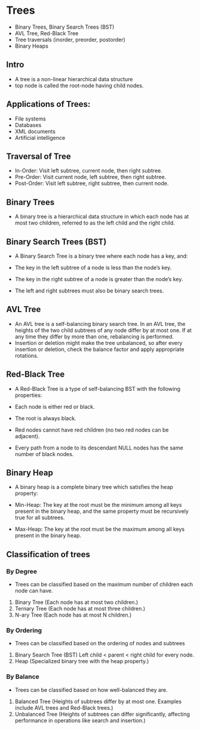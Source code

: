 
# Trees
- Binary Trees, Binary Search Trees (BST)
- AVL Tree, Red-Black Tree
- Tree traversals (inorder, preorder, postorder)
- Binary Heaps

## Intro 
- A tree is a non-linear hierarchical data structure
- top node is called the root-node having child nodes.

## Applications of Trees:
- File systems
- Databases
- XML documents
- Artificial intelligence

## Traversal of Tree
- In-Order: Visit left subtree, current node, then right subtree.
- Pre-Order: Visit current node, left subtree, then right subtree.
- Post-Order: Visit left subtree, right subtree, then current node.

## Binary Trees
- A binary tree is a hierarchical data structure in which each node has at most two children, referred to as the left child and the right child.

## Binary Search Trees (BST)
- A Binary Search Tree is a binary tree where each node has a key, and:

- The key in the left subtree of a node is less than the node’s key.
- The key in the right subtree of a node is greater than the node’s key.
- The left and right subtrees must also be binary search trees.

## AVL Tree
- An AVL tree is a self-balancing binary search tree. In an AVL tree, the heights of the two child subtrees of any node differ by at most one. If at any time they differ by more than one, rebalancing is performed.
- Insertion or deletion might make the tree unbalanced, so after every insertion or deletion, check the balance factor and apply appropriate rotations.

## Red-Black Tree
- A Red-Black Tree is a type of self-balancing BST with the following properties:

- Each node is either red or black.
- The root is always black.
- Red nodes cannot have red children (no two red nodes can be adjacent).
- Every path from a node to its descendant NULL nodes has the same number of black nodes.

## Binary Heap
- A binary heap is a complete binary tree which satisfies the heap property:

- Min-Heap: The key at the root must be the minimum among all keys present in the binary heap, and the same property must be recursively true for all subtrees.
- Max-Heap: The key at the root must be the maximum among all keys present in the binary heap.


## Classification of trees

### By Degree
- Trees can be classified based on the maximum number of children each node can have.
1. Binary Tree (Each node has at most two children.)
2. Ternary Tree (Each node has at most three children.)
3. N-ary Tree (Each node has at most N children.)

### By Ordering
- Trees can be classified based on the ordering of nodes and subtrees
1. Binary Search Tree (BST)
Left child < parent < right child for every node.
2. Heap (Specialized binary tree with the heap property.)

### By Balance
- Trees can be classified based on how well-balanced they are.
1. Balanced Tree (Heights of subtrees differ by at most one. Examples include AVL trees and Red-Black trees.)
2. Unbalanced Tree (Heights of subtrees can differ significantly, affecting performance in operations like search and insertion.)


